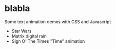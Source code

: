 # blabla

Some text animation demos with CSS and Javascript

* Star Wars
* Matrix digital rain
* Sign O' The Times "Time" animation

